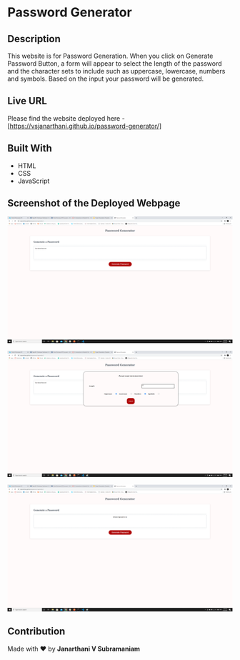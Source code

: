 # Password Generator
## Description
This website is for Password Generation. When you click on Generate Password Button, a form will appear to select the length of the password and the character sets to include such as uppercase, lowercase, numbers and symbols. Based on the input your password will be generated. 
## Live URL
Please find the website deployed here - [https://vsjanarthani.github.io/password-generator/]
## Built With
* HTML
* CSS
* JavaScript
## Screenshot of the Deployed Webpage
![webpagescreenshot1](./assets/images/webpage.png)

![webpagescreenshot2](./assets/images/webpage2.png)

![webpagescreenshot3](./assets/images/webpage3.png)
## Contribution
Made with :heart: by **Janarthani V Subramaniam**
